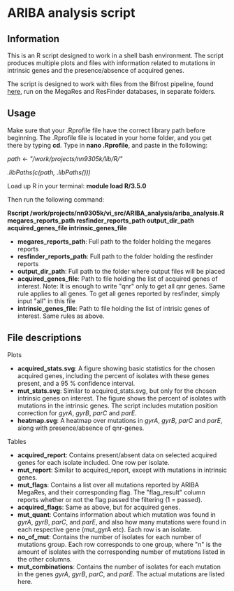 # ARIBA analysis script

## Information
This is an R script designed to work in a shell bash environment. The 
script produces multiple plots and files with information related to 
mutations in intrinsic genes and the presence/absence of acquired genes.

The script is designed to work with files from the Bifrost pipeline, 
found [here](https://github.com/NorwegianVeterinaryInstitute/Bifrost), 
run on the MegaRes and ResFinder databases, in separate folders.

## Usage
Make sure that your .Rprofile file have the correct library path before 
beginning. The .Rprofile file is located in your home folder, and you 
get there by typing **cd**. Type in **nano .Rprofile**, and paste in the 
following:

*path <- "/work/projects/nn9305k/lib/R/"*

*.libPaths(c(path, .libPaths()))*


Load up R in your terminal: **module load R/3.5.0**

Then run the following command:

**Rscript /work/projects/nn9305k/vi_src/ARIBA_analysis/ariba_analysis.R 
megares_reports_path 
resfinder_reports_path 
output_dir_path acquired_genes_file intrinsic_genes_file**

- **megares_reports_path**: Full path to the folder holding the megares 
reports
- **resfinder_reports_path**: Full path to the folder holding the 
resfinder reports
- **output_dir_path**: Full path to the folder where output files will 
be placed
- **acquired_genes_file**: Path to file holding the list of acquired 
genes of interest. Note: It is enough to write "qnr" only to get all qnr 
genes. Same rule applies to all genes. To get all genes reported by 
resfinder, simply input "all" in this file
- **intrinsic_genes_file**: Path to file holding the list of intrisic 
genes of interest. Same rules as above.

## File descriptions
Plots

- **acquired_stats.svg**: A figure showing basic statistics for the 
chosen acquired genes, including the percent of isolates with these genes 
present, and a 95 % confidence interval.
- **mut_stats.svg**: Similar to acquired_stats.svg, but only for the 
chosen intrinsic genes on interest. The figure shows the percent of isolates 
with mutations in the intrinsic genes. The script includes mutation 
position correction for *gyrA*, *gyrB*, *parC* and *parE*.
- **heatmap.svg**: A heatmap over mutations in *gyrA*, *gyrB*, *parC* 
and *parE*, along with presence/absence of qnr-genes. 

Tables

- **acquired_report**: Contains present/absent data on selected acquired 
genes for each isolate included. One row per isolate.
- **mut_report**: Similar to acquired_report, except with mutations in 
intrinsic genes.
- **mut_flags**: Contains a list over all mutations reported by ARIBA 
MegaRes, and their corresponding flag. The "flag_result" column reports 
whether or not the flag passed the filtering (1 = passed).
- **acquired_flags**: Same as above, but for acquired genes.
- **mut_quant**: Contains information about which mutation was found in 
*gyrA*, *gyrB*, *parC*, and *parE*, and also how many mutations were 
found in each respective gene (mut_gyrA etc). Each row is an isolate.
- **no_of_mut**: Contains the number of isolates for each number of 
mutations group. Each row corresponds to one group, where "n" is the 
amount of isolates with the corresponding number of mutations listed in 
the other columns.
- **mut_combinations**: Contains the number of isolates for each 
mutation in the genes *gyrA*, *gyrB*, *parC*, and *parE*. The actual 
mutations are listed here.
